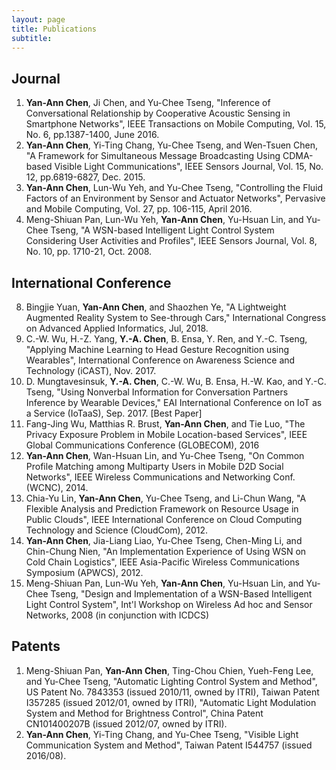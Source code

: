 ```yaml
---
layout: page
title: Publications
subtitle: 
---
```


## Journal
1.  **Yan-Ann Chen**, Ji Chen, and Yu-Chee Tseng, "Inference of Conversational Relationship by Cooperative Acoustic Sensing in Smartphone Networks", IEEE Transactions on Mobile Computing, Vol. 15, No. 6, pp.1387-1400, June 2016.
2.  **Yan-Ann Chen**, Yi-Ting Chang, Yu-Chee Tseng, and Wen-Tsuen Chen, "A Framework for Simultaneous Message Broadcasting Using CDMA-based Visible Light Communications", IEEE Sensors Journal, Vol. 15, No. 12, pp.6819-6827, Dec. 2015.
3.  **Yan-Ann Chen**, Lun-Wu Yeh, and Yu-Chee Tseng, "Controlling the Fluid Factors of an Environment by Sensor and Actuator Networks", Pervasive and Mobile Computing, Vol. 27, pp. 106-115, April 2016.
4.  Meng-Shiuan Pan, Lun-Wu Yeh, **Yan-Ann Chen**, Yu-Hsuan Lin, and Yu-Chee Tseng, "A WSN-based Intelligent Light Control System Considering User Activities and Profiles", IEEE Sensors Journal, Vol. 8, No. 10, pp. 1710-21, Oct. 2008.

## International Conference
8. Bingjie Yuan, **Yan-Ann Chen**, and Shaozhen Ye, "A Lightweight Augmented Reality System to See-through Cars," International Congress on Advanced Applied Informatics, Jul, 2018.
1.  C.-W. Wu, H.-Z. Yang, **Y.-A. Chen**, B. Ensa, Y. Ren, and Y.-C. Tseng, "Applying Machine Learning to Head Gesture Recognition using Wearables", International Conference on Awareness Science and Technology (iCAST), Nov. 2017.
2.  D. Mungtavesinsuk, **Y.-A. Chen**, C.-W. Wu, B. Ensa, H.-W. Kao, and Y.-C. Tseng, "Using Nonverbal Information for Conversation Partners Inference by Wearable Devices," EAI International Conference on IoT as a Service (IoTaaS), Sep. 2017. [Best Paper]
3.  Fang-Jing Wu, Matthias R. Brust, **Yan-Ann Chen**, and Tie Luo, "The Privacy Exposure Problem in Mobile Location-based Services", IEEE Global Communications Conference (GLOBECOM), 2016
4.  **Yan-Ann Chen**, Wan-Hsuan Lin, and Yu-Chee Tseng, "On Common Profile Matching among Multiparty Users in Mobile D2D Social Networks", IEEE Wireless Communications and Networking Conf. (WCNC), 2014.
5.  Chia-Yu Lin, **Yan-Ann Chen**, Yu-Chee Tseng, and Li-Chun Wang, "A Flexible Analysis and Prediction Framework on Resource Usage in Public Clouds", IEEE International Conference on Cloud Computing Technology and Science (CloudCom), 2012.
6.  **Yan-Ann Chen**, Jia-Liang Liao, Yu-Chee Tseng, Chen-Ming Li, and Chin-Chung Nien, "An Implementation Experience of Using WSN on Cold Chain Logistics", IEEE Asia-Pacific Wireless Communications Symposium (APWCS), 2012.
7.  Meng-Shiuan Pan, Lun-Wu Yeh, **Yan-Ann Chen**, Yu-Hsuan Lin, and Yu-Chee Tseng, "Design and Implementation of a WSN-Based Intelligent Light Control System", Int'l Workshop on Wireless Ad hoc and Sensor Networks, 2008 (in conjunction with ICDCS)

## Patents
1.  Meng-Shiuan Pan, **Yan-Ann Chen**, Ting-Chou Chien, Yueh-Feng Lee, and Yu-Chee Tseng, "Automatic Lighting Control System and Method", US Patent No. 7843353 (issued 2010/11, owned by ITRI), Taiwan Patent I357285 (issued 2012/01, owned by ITRI), "Automatic Light Modulation System and Method for Brightness Control", China Patent CN101400207B (issued 2012/07, owned by ITRI).
2.  **Yan-Ann Chen**, Yi-Ting Chang, and Yu-Chee Tseng, "Visible Light Communication System and Method", Taiwan Patent I544757 (issued 2016/08).
